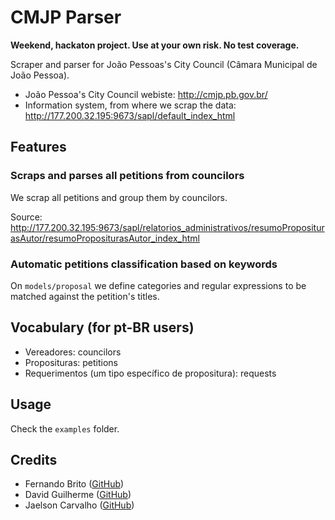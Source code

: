 # CMJP Parser

**Weekend, hackaton project. Use at your own risk. No test coverage.**

Scraper and parser for João Pessoas's City Council (Câmara Municipal de João Pessoa).

* João Pessoa's City Council webiste: http://cmjp.pb.gov.br/
* Information system, from where we scrap the data: http://177.200.32.195:9673/sapl/default_index_html

## Features

### Scraps and parses all petitions from councilors

We scrap all petitions and group them by councilors.

Source: http://177.200.32.195:9673/sapl/relatorios_administrativos/resumoPropositurasAutor/resumoPropositurasAutor_index_html

### Automatic petitions classification based on keywords

On `models/proposal` we define categories and regular expressions to be matched against the petition's titles.

## Vocabulary (for pt-BR users)

* Vereadores: councilors
* Proposituras: petitions
* Requerimentos (um tipo específico de propositura): requests

## Usage

Check the `examples` folder.

## Credits

* Fernando Brito ([GitHub](https://github.com/fernandobrito))
* David Guilherme ([GitHub](https://github.com/davidguilherme))
* Jaelson Carvalho ([GitHub](https://github.com/jcarva))
